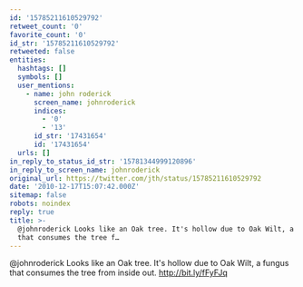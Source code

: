 ```yaml
---
id: '15785211610529792'
retweet_count: '0'
favorite_count: '0'
id_str: '15785211610529792'
retweeted: false
entities:
  hashtags: []
  symbols: []
  user_mentions:
    - name: john roderick
      screen_name: johnroderick
      indices:
        - '0'
        - '13'
      id_str: '17431654'
      id: '17431654'
  urls: []
in_reply_to_status_id_str: '15781344999120896'
in_reply_to_screen_name: johnroderick
original_url: https://twitter.com/jth/status/15785211610529792
date: '2010-12-17T15:07:42.000Z'
sitemap: false
robots: noindex
reply: true
title: >-
  @johnroderick Looks like an Oak tree. It's hollow due to Oak Wilt, a fungus
  that consumes the tree f…
---
```


@johnroderick Looks like an Oak tree. It's hollow due to Oak Wilt, a fungus that consumes the tree from inside out. http://bit.ly/fFyFJq